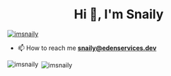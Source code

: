 <h1 align="center">Hi 👋, I'm Snaily</h1>
<p align="left"> <a href="https://twitter.com/imsnaily" target="blank"><img src="https://img.shields.io/twitter/follow/imsnaily?logo=twitter&style=for-the-badge" alt="imsnaily" /></a> </p>

- 📫 How to reach me **snaily@edenservices.dev**

<p><img align="left" src="https://github-readme-stats.vercel.app/api/top-langs?username=imsnaily&show_icons=true&theme=dark&locale=en&layout=compact" alt="imsnaily" /></p>

<p>&nbsp;<img align="center" src="https://github-readme-stats.vercel.app/api?username=imsnaily&show_icons=true&theme=dark&locale=en" alt="imsnaily" /></p>
